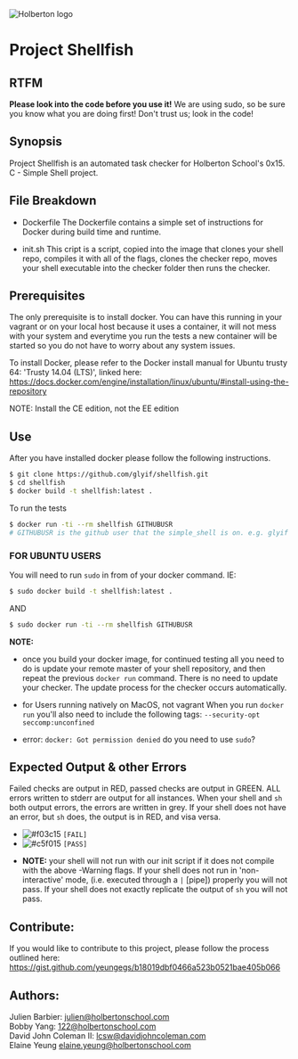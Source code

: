<img src="https://www.holbertonschool.com/assets/holberton-logo-1cc451260ca3cd297def53f2250a9794810667c7ca7b5fa5879a569a457bf16f.png" alt="Holberton logo">

# Project Shellfish

## RTFM

**Please look into the code before you use it!**  We are using sudo, so be sure
you know what you are doing first! Don't trust us; look in the code!

## Synopsis

Project Shellfish is an automated task checker for Holberton School's 0x15. C -
Simple Shell project.

## File Breakdown

* Dockerfile
  The Dockerfile contains a simple set of instructions for Docker during build
  time and runtime.

* init.sh
  This cript is a script, copied into the image that clones your shell repo,
  compiles it with all of the flags, clones the checker repo, moves your shell
  executable into the checker folder then runs the checker.

## Prerequisites

The only prerequisite is to install docker. You can have this running in your
vagrant or on your local host because it uses a container, it will not mess
with your system and everytime you run the tests a new container will be started
so you do not have to worry about any system issues.

To install Docker, please refer to the Docker install manual for Ubuntu trusty
64: 'Trusty 14.04 (LTS)', linked here: https://docs.docker.com/engine/installation/linux/ubuntu/#install-using-the-repository

NOTE: Install the CE edition, not the EE edition

## Use
After you have installed docker please follow the following instructions.

```bash
$ git clone https://github.com/glyif/shellfish.git
$ cd shellfish
$ docker build -t shellfish:latest .
```

To run the tests
```bash
$ docker run -ti --rm shellfish GITHUBUSR
# GITHUBUSR is the github user that the simple_shell is on. e.g. glyif
```

### FOR UBUNTU USERS
You will need to run `sudo` in from of your docker command.
IE:
```bash
$ sudo docker build -t shellfish:latest .
```
AND
```bash
$ sudo docker run -ti --rm shellfish GITHUBUSR
```

**NOTE:**

* once you build your docker image, for continued testing all you need to do is
  update your remote master of your shell repository, and then repeat the
  previous `docker run` command.  There is no need to update your checker.
  The update process for the checker occurs automatically.

* for Users running natively on MacOS, not vagrant
  When you run `docker run` you'll also need to include the following
  tags: `--security-opt seccomp:unconfined`

* error: `docker: Got permission denied` do you need to use `sudo`?


## Expected Output & other Errors

Failed checks are output in RED, passed checks are output in GREEN.  ALL errors
written to stderr are output for all instances.  When your shell and `sh` both
output errors, the errors are written in grey.  If your shell does not have an
error, but `sh` does, the output is in RED, and visa versa.

  - ![#f03c15](https://placehold.it/15/f03c15/000000?text=+) `[FAIL]`
  - ![#c5f015](https://placehold.it/15/c5f015/000000?text=+) `[PASS]`

* **NOTE:** your shell will not run with our init script if it does not compile
  with the above -Warning flags.  If your shell does not run in 'non-interactive'
  mode, (i.e. executed through a ``|`` [pipe]) properly you will not pass.  If
  your shell does not exactly replicate the output of ``sh`` you will not pass.

## Contribute:
If you would like to contribute to this project, please follow the process
outlined here: https://gist.github.com/yeungegs/b18019dbf0466a523b0521bae405b066

## Authors:

Julien Barbier: julien@holbertonschool.com  
Bobby Yang: 122@holbertonschool.com  
David John Coleman II: lcsw@davidjohncoleman.com  
Elaine Yeung elaine.yeung@holbertonschool.com
